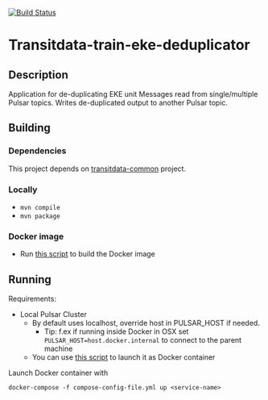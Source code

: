 [![Build Status](https://travis-ci.org/HSLdevcom/transitdata-train-eke-deduplicator.svg?branch=master)](https://travis-ci.org/HSLdevcom/transitdata-train-eke-deduplicator)

# Transitdata-train-eke-deduplicator

## Description

Application for de-duplicating EKE unit Messages read from single/multiple Pulsar topics.
Writes de-duplicated output to another Pulsar topic.

## Building

### Dependencies

This project depends on [transitdata-common](https://github.com/HSLdevcom/transitdata-common) project.

### Locally

- ```mvn compile```  
- ```mvn package```  

### Docker image

- Run [this script](build-image.sh) to build the Docker image


## Running

Requirements:
- Local Pulsar Cluster
  - By default uses localhost, override host in PULSAR_HOST if needed.
    - Tip: f.ex if running inside Docker in OSX set `PULSAR_HOST=host.docker.internal` to connect to the parent machine
  - You can use [this script](https://github.com/HSLdevcom/transitdata/blob/master/bin/pulsar/pulsar-up.sh) to launch it as Docker container

Launch Docker container with

```docker-compose -f compose-config-file.yml up <service-name>```   
